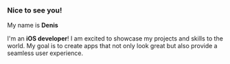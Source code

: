 ### Nice to see you! 
My name is **Denis** </a>

I'm an **iOS developer**! I am excited to showcase my projects and skills to the world.
My goal is to create apps that not only look great but also provide a seamless user experience.
<!--
**dezhest/dezhest** is a ✨ _special_ ✨ repository because its `README.md` (this file) appears on your GitHub profile.

